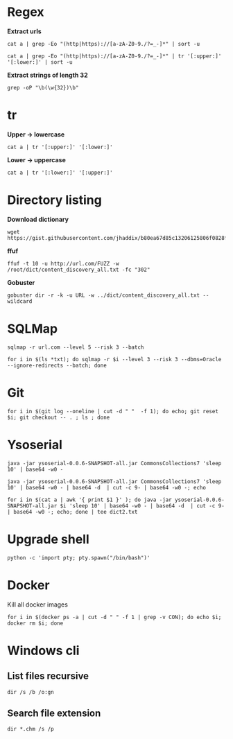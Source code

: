# Regex

**Extract urls**

```
cat a | grep -Eo "(http|https)://[a-zA-Z0-9./?=_-]*" | sort -u

cat a | grep -Eo "(http|https)://[a-zA-Z0-9./?=_-]*" | tr '[:upper:]' '[:lower:]' | sort -u
```


**Extract strings of length 32**

```
grep -oP "\b(\w{32})\b" 
```


# tr

**Upper -> lowercase**
```
cat a | tr '[:upper:]' '[:lower:]'
```


**Lower -> uppercase**
```
cat a | tr '[:lower:]' '[:upper:]'
```



# Directory listing


**Download dictionary**
```
wget https://gist.githubusercontent.com/jhaddix/b80ea67d85c13206125806f0828f4d10/raw/c81a34fe84731430741e0463eb6076129c20c4c0/content_discovery_all.txt
```


**ffuf**
```
ffuf -t 10 -u http://url.com/FUZZ -w /root/dict/content_discovery_all.txt -fc "302"
```


**Gobuster**
```
gobuster dir -r -k -u URL -w ../dict/content_discovery_all.txt --wildcard
```


# SQLMap
```
sqlmap -r url.com --level 5 --risk 3 --batch
```


```
for i in $(ls *txt); do sqlmap -r $i --level 3 --risk 3 --dbms=Oracle --ignore-redirects --batch; done
```

# Git


```
for i in $(git log --oneline | cut -d " "  -f 1); do echo; git reset $i; git checkout -- . ; ls ; done
```


# Ysoserial
```
java -jar ysoserial-0.0.6-SNAPSHOT-all.jar CommonsCollections7 'sleep 10' | base64 -w0 -

java -jar ysoserial-0.0.6-SNAPSHOT-all.jar CommonsCollections7 'sleep 10' | base64 -w0 - | base64 -d  | cut -c 9- | base64 -w0 -; echo

for i in $(cat a | awk '{ print $1 }' ); do java -jar ysoserial-0.0.6-SNAPSHOT-all.jar $i 'sleep 10' | base64 -w0 - | base64 -d  | cut -c 9- | base64 -w0 -; echo; done | tee dict2.txt
```


# Upgrade shell

```
python -c 'import pty; pty.spawn("/bin/bash")'  
```

# Docker

Kill all docker images

```
for i in $(docker ps -a | cut -d " " -f 1 | grep -v CON); do echo $i; docker rm $i; done
```

# Windows cli

## List files recursive

```
dir /s /b /o:gn
```

## Search file extension

```
dir *.chm /s /p
```

